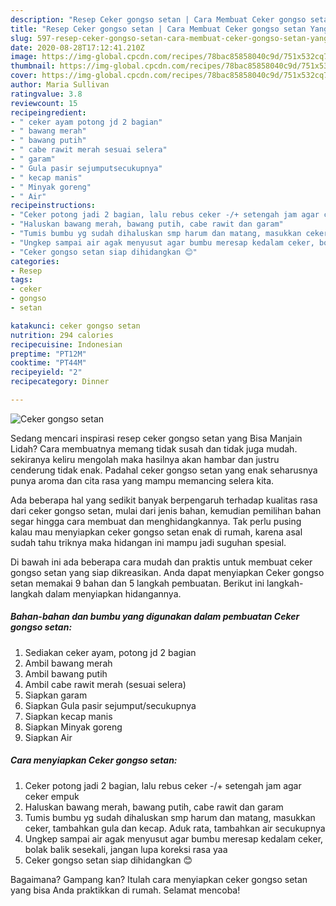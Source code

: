 ```yaml
---
description: "Resep Ceker gongso setan | Cara Membuat Ceker gongso setan Yang Mudah Dan Praktis"
title: "Resep Ceker gongso setan | Cara Membuat Ceker gongso setan Yang Mudah Dan Praktis"
slug: 597-resep-ceker-gongso-setan-cara-membuat-ceker-gongso-setan-yang-mudah-dan-praktis
date: 2020-08-28T17:12:41.210Z
image: https://img-global.cpcdn.com/recipes/78bac85858040c9d/751x532cq70/ceker-gongso-setan-foto-resep-utama.jpg
thumbnail: https://img-global.cpcdn.com/recipes/78bac85858040c9d/751x532cq70/ceker-gongso-setan-foto-resep-utama.jpg
cover: https://img-global.cpcdn.com/recipes/78bac85858040c9d/751x532cq70/ceker-gongso-setan-foto-resep-utama.jpg
author: Maria Sullivan
ratingvalue: 3.8
reviewcount: 15
recipeingredient:
- " ceker ayam potong jd 2 bagian"
- " bawang merah"
- " bawang putih"
- " cabe rawit merah sesuai selera"
- " garam"
- " Gula pasir sejumputsecukupnya"
- " kecap manis"
- " Minyak goreng"
- " Air"
recipeinstructions:
- "Ceker potong jadi 2 bagian, lalu rebus ceker -/+ setengah jam agar ceker empuk"
- "Haluskan bawang merah, bawang putih, cabe rawit dan garam"
- "Tumis bumbu yg sudah dihaluskan smp harum dan matang, masukkan ceker, tambahkan gula dan kecap. Aduk rata, tambahkan air secukupnya"
- "Ungkep sampai air agak menyusut agar bumbu meresap kedalam ceker, bolak balik sesekali, jangan lupa koreksi rasa yaa"
- "Ceker gongso setan siap dihidangkan 😊"
categories:
- Resep
tags:
- ceker
- gongso
- setan

katakunci: ceker gongso setan 
nutrition: 294 calories
recipecuisine: Indonesian
preptime: "PT12M"
cooktime: "PT44M"
recipeyield: "2"
recipecategory: Dinner

---
```



![Ceker gongso setan](https://img-global.cpcdn.com/recipes/78bac85858040c9d/751x532cq70/ceker-gongso-setan-foto-resep-utama.jpg)

Sedang mencari inspirasi resep ceker gongso setan yang Bisa Manjain Lidah? Cara membuatnya memang tidak susah dan tidak juga mudah. sekiranya keliru mengolah maka hasilnya akan hambar dan justru cenderung tidak enak. Padahal ceker gongso setan yang enak seharusnya punya aroma dan cita rasa yang mampu memancing selera kita.



Ada beberapa hal yang sedikit banyak berpengaruh terhadap kualitas rasa dari ceker gongso setan, mulai dari jenis bahan, kemudian pemilihan bahan segar hingga cara membuat dan menghidangkannya. Tak perlu pusing kalau mau menyiapkan ceker gongso setan enak di rumah, karena asal sudah tahu triknya maka hidangan ini mampu jadi suguhan spesial.


Di bawah ini ada beberapa cara mudah dan praktis untuk membuat ceker gongso setan yang siap dikreasikan. Anda dapat menyiapkan Ceker gongso setan memakai 9 bahan dan 5 langkah pembuatan. Berikut ini langkah-langkah dalam menyiapkan hidangannya.

<!--inarticleads1-->

##### Bahan-bahan dan bumbu yang digunakan dalam pembuatan Ceker gongso setan:

1. Sediakan  ceker ayam, potong jd 2 bagian
1. Ambil  bawang merah
1. Ambil  bawang putih
1. Ambil  cabe rawit merah (sesuai selera)
1. Siapkan  garam
1. Siapkan  Gula pasir sejumput/secukupnya
1. Siapkan  kecap manis
1. Siapkan  Minyak goreng
1. Siapkan  Air




<!--inarticleads2-->

##### Cara menyiapkan Ceker gongso setan:

1. Ceker potong jadi 2 bagian, lalu rebus ceker -/+ setengah jam agar ceker empuk
1. Haluskan bawang merah, bawang putih, cabe rawit dan garam
1. Tumis bumbu yg sudah dihaluskan smp harum dan matang, masukkan ceker, tambahkan gula dan kecap. Aduk rata, tambahkan air secukupnya
1. Ungkep sampai air agak menyusut agar bumbu meresap kedalam ceker, bolak balik sesekali, jangan lupa koreksi rasa yaa
1. Ceker gongso setan siap dihidangkan 😊




Bagaimana? Gampang kan? Itulah cara menyiapkan ceker gongso setan yang bisa Anda praktikkan di rumah. Selamat mencoba!
